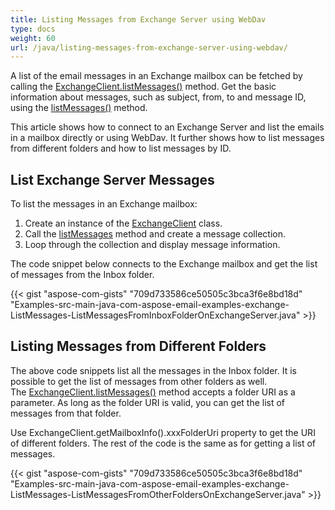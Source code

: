 ```yaml
---
title: Listing Messages from Exchange Server using WebDav
type: docs
weight: 60
url: /java/listing-messages-from-exchange-server-using-webdav/
---
```


A list of the email messages in an Exchange mailbox can be fetched by calling the [ExchangeClient.listMessages()](https://apireference.aspose.com/email/java/com.aspose.email/exchangeclient#listMessages\(java.lang.String\)) method. Get the basic information about messages, such as subject, from, to and message ID, using the [listMessages()](https://apireference.aspose.com/email/java/com.aspose.email/exchangeclient#listMessages\(java.lang.String\)) method.

This article shows how to connect to an Exchange Server and list the emails in a mailbox directly or using WebDav. It further shows how to list messages from different folders and how to list messages by ID.
## **List Exchange Server Messages**
To list the messages in an Exchange mailbox:

1. Create an instance of the [ExchangeClient](https://apireference.aspose.com/email/java/com.aspose.email/exchangeclient) class.
1. Call the [listMessages](https://apireference.aspose.com/email/java/com.aspose.email/exchangeclient#listMessages\(java.lang.String\)) method and create a message collection.
1. Loop through the collection and display message information.

The code snippet below connects to the Exchange mailbox and get the list of messages from the Inbox folder.

{{< gist "aspose-com-gists" "709d733586ce50505c3bca3f6e8bd18d" "Examples-src-main-java-com-aspose-email-examples-exchange-ListMessages-ListMessagesFromInboxFolderOnExchangeServer.java" >}}
## **Listing Messages from Different Folders**
The above code snippets list all the messages in the Inbox folder. It is possible to get the list of messages from other folders as well. The [ExchangeClient.listMessages()](https://apireference.aspose.com/email/java/com.aspose.email/exchangeclient#listMessages\(java.lang.String\)) method accepts a folder URI as a parameter. As long as the folder URI is valid, you can get the list of messages from that folder.

Use ExchangeClient.getMailboxInfo().xxxFolderUri[](https://apireference.aspose.com/email/java/com.aspose.email/exchangeclient) property to get the URI of different folders. The rest of the code is the same as for getting a list of messages.

{{< gist "aspose-com-gists" "709d733586ce50505c3bca3f6e8bd18d" "Examples-src-main-java-com-aspose-email-examples-exchange-ListMessages-ListMessagesFromOtherFoldersOnExchangeServer.java" >}}
